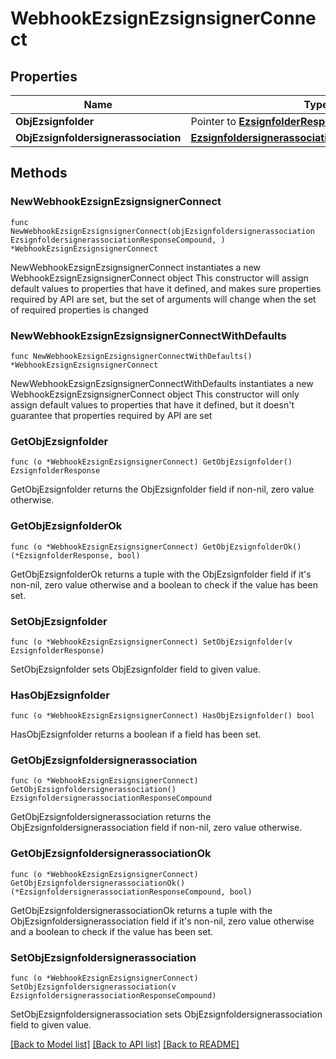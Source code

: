 # WebhookEzsignEzsignsignerConnect

## Properties

Name | Type | Description | Notes
------------ | ------------- | ------------- | -------------
**ObjEzsignfolder** | Pointer to [**EzsignfolderResponse**](EzsignfolderResponse.md) |  | [optional] 
**ObjEzsignfoldersignerassociation** | [**EzsignfoldersignerassociationResponseCompound**](EzsignfoldersignerassociationResponseCompound.md) |  | 

## Methods

### NewWebhookEzsignEzsignsignerConnect

`func NewWebhookEzsignEzsignsignerConnect(objEzsignfoldersignerassociation EzsignfoldersignerassociationResponseCompound, ) *WebhookEzsignEzsignsignerConnect`

NewWebhookEzsignEzsignsignerConnect instantiates a new WebhookEzsignEzsignsignerConnect object
This constructor will assign default values to properties that have it defined,
and makes sure properties required by API are set, but the set of arguments
will change when the set of required properties is changed

### NewWebhookEzsignEzsignsignerConnectWithDefaults

`func NewWebhookEzsignEzsignsignerConnectWithDefaults() *WebhookEzsignEzsignsignerConnect`

NewWebhookEzsignEzsignsignerConnectWithDefaults instantiates a new WebhookEzsignEzsignsignerConnect object
This constructor will only assign default values to properties that have it defined,
but it doesn't guarantee that properties required by API are set

### GetObjEzsignfolder

`func (o *WebhookEzsignEzsignsignerConnect) GetObjEzsignfolder() EzsignfolderResponse`

GetObjEzsignfolder returns the ObjEzsignfolder field if non-nil, zero value otherwise.

### GetObjEzsignfolderOk

`func (o *WebhookEzsignEzsignsignerConnect) GetObjEzsignfolderOk() (*EzsignfolderResponse, bool)`

GetObjEzsignfolderOk returns a tuple with the ObjEzsignfolder field if it's non-nil, zero value otherwise
and a boolean to check if the value has been set.

### SetObjEzsignfolder

`func (o *WebhookEzsignEzsignsignerConnect) SetObjEzsignfolder(v EzsignfolderResponse)`

SetObjEzsignfolder sets ObjEzsignfolder field to given value.

### HasObjEzsignfolder

`func (o *WebhookEzsignEzsignsignerConnect) HasObjEzsignfolder() bool`

HasObjEzsignfolder returns a boolean if a field has been set.

### GetObjEzsignfoldersignerassociation

`func (o *WebhookEzsignEzsignsignerConnect) GetObjEzsignfoldersignerassociation() EzsignfoldersignerassociationResponseCompound`

GetObjEzsignfoldersignerassociation returns the ObjEzsignfoldersignerassociation field if non-nil, zero value otherwise.

### GetObjEzsignfoldersignerassociationOk

`func (o *WebhookEzsignEzsignsignerConnect) GetObjEzsignfoldersignerassociationOk() (*EzsignfoldersignerassociationResponseCompound, bool)`

GetObjEzsignfoldersignerassociationOk returns a tuple with the ObjEzsignfoldersignerassociation field if it's non-nil, zero value otherwise
and a boolean to check if the value has been set.

### SetObjEzsignfoldersignerassociation

`func (o *WebhookEzsignEzsignsignerConnect) SetObjEzsignfoldersignerassociation(v EzsignfoldersignerassociationResponseCompound)`

SetObjEzsignfoldersignerassociation sets ObjEzsignfoldersignerassociation field to given value.



[[Back to Model list]](../README.md#documentation-for-models) [[Back to API list]](../README.md#documentation-for-api-endpoints) [[Back to README]](../README.md)


